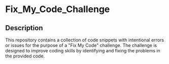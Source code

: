 # Fix_My_Code_Challenge
## Description

This repository contains a collection of code snippets with intentional errors or issues for the purpose of a "Fix My Code" challenge. The challenge is designed to improve coding skills by identifying and fixing the problems in the provided code.